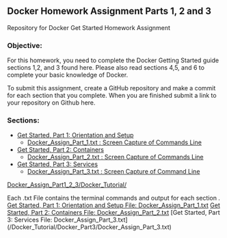 ## Docker Homework Assignment Parts 1, 2 and 3
Repository for Docker Get Started Homework Assignment

### Objective: 
For this homework, you need to complete the Docker Getting Started guide sections 1,2, and 3 found here.  Please also read sections 4,5, and 6 to complete your basic knowledge of Docker. 

To submit this assignment, create a GitHub repository and make a commit for each section that you complete.   When you are finished submit a link to your repository on Github here.

### Sections:
* [Get Started, Part 1: Orientation and Setup](/Docker_Tutorial/Docker_Part1/)
    - [ Docker_Assign_Part_1.txt : Screen Capture of Commands Line](/Docker_Tutorial/Docker_Part1/Docker_Assign_Part_1.txt)
* [Get Started, Part 2: Containers](/Docker_Tutorial/Docker_Part2/)
    -  [Docker_Assign_Part_2.txt : Screen Capture of Commands Line](/Docker_Tutorial/Docker_Part2/Docker_Assign_Part_2.txt)
* [Get Started, Part 3: Services](/Docker_Tutorial/Docker_Part3/)
    -  [Docker_Assign_Part_3.txt : Screen Capture of Command Line](/Docker_Tutorial/Docker_Part3/Docker_Assign_Part_3.txt)


[Docker_Assign_Part1_2_3/Docker_Tutorial/](/Docker_Tutorial)

Each .txt File contains the terminal commands and output for each section .
[Get Started, Part 1: Orientation and Setup  File: Docker_Assign_Part_1.txt](/Docker_Tutorial/Docker_Part1/Docker_Assign_Part_1.txt)
[Get Started, Part 2: Containers  File: Docker_Assign_Part_2.txt](/Docker_Tutorial/Docker_Part2/Docker_Assign_Part_2.txt)
[Get Started, Part 3: Services   File: Docker_Assign_Part_3.txt] (/Docker_Tutorial/Docker_Part3/Docker_Assign_Part_3.txt)
